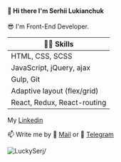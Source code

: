 <h4 >👋 Hi there I'm Serhii Lukianchuk </h4>

😎 I'm Front-End Developer. 

| 👨‍💻 Skills                   |
| --------------------------- |
| HTML, CSS, SCSS             |
| JavaScript, jQuery, ajax    |
| Gulp, Git                   |
| Adaptive layout (flex/grid) |
| React, Redux, React-routing |



<p> My <a href="linkedin.com/in/sergey-lukianchuk-9643b515b"> Linkedin<a></p>

📫 Write me by 📧 <a href="mailto:lukianchuk.s@gmail.com"> Mail<a> or 💬 [ Telegram](https://t.me/lucky_serj)

<p align=left> <img src=https://komarev.com/ghpvc/?username=LuckySerj alt=LuckySerj/> </p>
